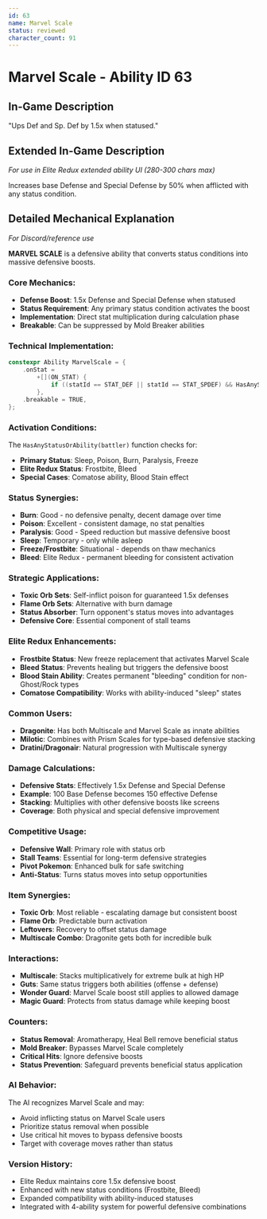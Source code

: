 ```yaml
---
id: 63
name: Marvel Scale
status: reviewed
character_count: 91
---
```


# Marvel Scale - Ability ID 63

## In-Game Description
"Ups Def and Sp. Def by 1.5x when statused."

## Extended In-Game Description
*For use in Elite Redux extended ability UI (280-300 chars max)*

Increases base Defense and Special Defense by 50% when afflicted with any status condition. 

## Detailed Mechanical Explanation
*For Discord/reference use*

**MARVEL SCALE** is a defensive ability that converts status conditions into massive defensive boosts.

### Core Mechanics:
- **Defense Boost**: 1.5x Defense and Special Defense when statused
- **Status Requirement**: Any primary status condition activates the boost
- **Implementation**: Direct stat multiplication during calculation phase
- **Breakable**: Can be suppressed by Mold Breaker abilities

### Technical Implementation:
```c
constexpr Ability MarvelScale = {
    .onStat =
        +[](ON_STAT) {
            if ((statId == STAT_DEF || statId == STAT_SPDEF) && HasAnyStatusOrAbility(battler)) *stat *= 1.5;
        },
    .breakable = TRUE,
};
```

### Activation Conditions:
The `HasAnyStatusOrAbility(battler)` function checks for:
- **Primary Status**: Sleep, Poison, Burn, Paralysis, Freeze
- **Elite Redux Status**: Frostbite, Bleed
- **Special Cases**: Comatose ability, Blood Stain effect

### Status Synergies:
- **Burn**: Good - no defensive penalty, decent damage over time
- **Poison**: Excellent - consistent damage, no stat penalties
- **Paralysis**: Good - Speed reduction but massive defensive boost
- **Sleep**: Temporary - only while asleep
- **Freeze/Frostbite**: Situational - depends on thaw mechanics
- **Bleed**: Elite Redux - permanent bleeding for consistent activation

### Strategic Applications:
- **Toxic Orb Sets**: Self-inflict poison for guaranteed 1.5x defenses
- **Flame Orb Sets**: Alternative with burn damage
- **Status Absorber**: Turn opponent's status moves into advantages
- **Defensive Core**: Essential component of stall teams

### Elite Redux Enhancements:
- **Frostbite Status**: New freeze replacement that activates Marvel Scale
- **Bleed Status**: Prevents healing but triggers the defensive boost
- **Blood Stain Ability**: Creates permanent "bleeding" condition for non-Ghost/Rock types
- **Comatose Compatibility**: Works with ability-induced "sleep" states

### Common Users:
- **Dragonite**: Has both Multiscale and Marvel Scale as innate abilities
- **Milotic**: Combines with Prism Scales for type-based defensive stacking
- **Dratini/Dragonair**: Natural progression with Multiscale synergy

### Damage Calculations:
- **Defensive Stats**: Effectively 1.5x Defense and Special Defense
- **Example**: 100 Base Defense becomes 150 effective Defense
- **Stacking**: Multiplies with other defensive boosts like screens
- **Coverage**: Both physical and special defensive improvement

### Competitive Usage:
- **Defensive Wall**: Primary role with status orb
- **Stall Teams**: Essential for long-term defensive strategies
- **Pivot Pokemon**: Enhanced bulk for safe switching
- **Anti-Status**: Turns status moves into setup opportunities

### Item Synergies:
- **Toxic Orb**: Most reliable - escalating damage but consistent boost
- **Flame Orb**: Predictable burn activation
- **Leftovers**: Recovery to offset status damage
- **Multiscale Combo**: Dragonite gets both for incredible bulk

### Interactions:
- **Multiscale**: Stacks multiplicatively for extreme bulk at high HP
- **Guts**: Same status triggers both abilities (offense + defense)
- **Wonder Guard**: Marvel Scale boost still applies to allowed damage
- **Magic Guard**: Protects from status damage while keeping boost

### Counters:
- **Status Removal**: Aromatherapy, Heal Bell remove beneficial status
- **Mold Breaker**: Bypasses Marvel Scale completely
- **Critical Hits**: Ignore defensive boosts
- **Status Prevention**: Safeguard prevents beneficial status application

### AI Behavior:
The AI recognizes Marvel Scale and may:
- Avoid inflicting status on Marvel Scale users
- Prioritize status removal when possible
- Use critical hit moves to bypass defensive boosts
- Target with coverage moves rather than status

### Version History:
- Elite Redux maintains core 1.5x defensive boost
- Enhanced with new status conditions (Frostbite, Bleed)
- Expanded compatibility with ability-induced statuses
- Integrated with 4-ability system for powerful defensive combinations